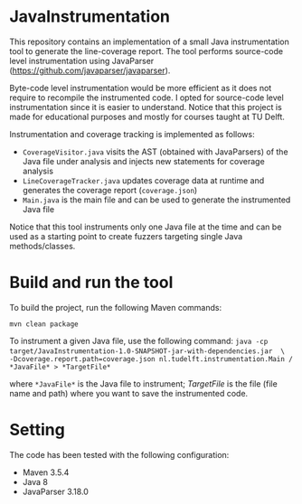 # JavaInstrumentation
This repository contains an implementation of a small Java instrumentation tool to generate the line-coverage report. The tool performs source-code level instrumentation using JavaParser (https://github.com/javaparser/javaparser).

Byte-code level instrumentation would be more efficient as it does not require to recompile the instrumented code. I opted for source-code level instrumentation since it is easier to understand. Notice that this project is made for educational purposes and mostly for courses taught at TU Delft. 

Instrumentation and coverage tracking is implemented as follows:

* `CoverageVisitor.java` visits the AST (obtained with JavaParsers) of the Java file under analysis and injects new statements for coverage analysis
* `LineCoverageTracker.java` updates coverage data at runtime and generates the coverage report (`coverage.json`)
* `Main.java` is the main file and can be used to generate the instrumented Java file

Notice that this tool instruments only one Java file at the time and can be used as a starting point to create fuzzers targeting single Java methods/classes.

# Build and run the tool
To build the project, run the following Maven commands:

`mvn clean package`

To instrument a given Java file, use the following command:
`java -cp target/JavaInstrumentation-1.0-SNAPSHOT-jar-with-dependencies.jar  \`
`
-Dcoverage.report.path=coverage.json nl.tudelft.instrumentation.Main /`
`*JavaFile* > *TargetFile* `

where `*JavaFile*` is the Java file to instrument; *TargetFile* is the file (file name and path) where you want to save the instrumented code.

# Setting

The code has been tested with the following configuration:

* Maven 3.5.4
* Java 8
* JavaParser 3.18.0